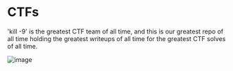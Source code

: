 # CTFs

'kill -9' is the greatest CTF team of all time, and this is our greatest repo of all time holding the greatest writeups of all time for the greatest CTF solves of all time.

![image](https://github.com/killtacnine/ctfs/assets/166070999/124953b5-7f77-4eec-a778-0131bddbe327)
